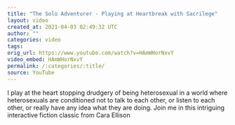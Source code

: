 ```yaml
---
title: "The Solo Adventurer - Playing at Heartbreak with Sacrilege"
layout: video
created_at: 2021-04-03 02:49:32 UTC
author: ""
categories: video
tags: 
orig_url: https://www.youtube.com/watch?v=HAmWHorNxvY
video_embed: HAmWHorNxvY
permalink: /:categories/:title/
source: YouTube
---
```

I play at the heart stopping drudgery of being heterosexual in a world where heterosexuals are conditioned not to talk to each other, or listen to each other, or really have any idea what they are doing. Join me in this intriguing interactive fiction classic from Cara Ellison